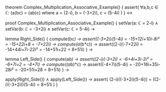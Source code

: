 theorem Complex_Multiplication_Associative_Example() {
  assert(
    ∀a,b,c ∈ ℂ: (a(bc) = (ab)c) where
    a = (2-i),
    b = (-3+2i),
    c = (5-4i)
  )
} ↔

proof Complex_Multiplication_Associative_Example() {
  setVar(a: ℂ = 2-i) ∧
  setVar(b: ℂ = -3+2i) ∧
  setVar(c: ℂ = 5-4i) →
  
  lemma Right_Side() {
    compute(b*c) →
    assert((-3+2i)(5-4i) = -15+12i+10i-8i² = -15+22i+8 = -7+22i) →
    compute(a*(b*c)) →
    assert((2-i)(-7+22i) = -14+44i+7i-22i² = -14+51i+22 = 8+51i)
  } →
  
  lemma Left_Side() {
    compute(a*b) →
    assert((2-i)(-3+2i) = -6+4i+3i-2i² = -6+7i+2 = -4+7i) →
    compute((a*b)*c) →
    assert((-4+7i)(5-4i) = -20+16i+35i-28i² = -20+51i+28 = 8+51i)
  } →
  
  apply(Right_Side()) ∧
  apply(Left_Side()) →
  assert(
    (2-i)((-3+2i)(5-4i)) = ((2-i)(-3+2i))(5-4i) = 8+51i
  )
}